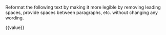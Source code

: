 Reformat the following text by making it more legible by removing leading spaces, provide spaces between paragraphs, etc. without changing any wording. 

{{value}}